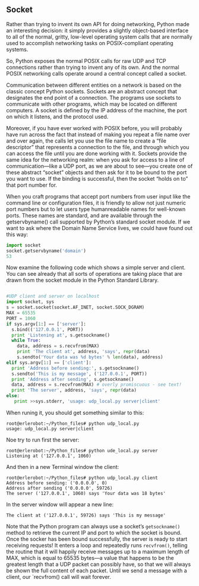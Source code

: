 ## Socket

Rather than trying to invent its own API for doing networking, Python made an interesting decision:
it simply provides a slightly object-based interface to all of the normal, gritty, low-level operating system
calls that are normally used to accomplish networking tasks on POSIX-compliant operating systems.


So, Python exposes the normal POSIX calls for raw UDP and TCP connections rather than trying to
invent any of its own. And the normal POSIX networking calls operate around a central concept called a
socket.

Communication between different entities on a network is based on the classic concept Python sockets. Sockets are an abstract concept that designates the end point of a connection. The programs use sockets to communicate with other programs, which may be located on different computers. A socket is defined by the IP address of the machine, the port on which it listens, and the protocol used.

Moreover, if you have ever worked with POSIX before, you will probably have run across the fact that instead of
making you repeat a file name over and over again, the calls let you use the file name to create a “file
descriptor” that represents a connection to the file, and through which you can access the file until you
are done working with it.
Sockets provide the same idea for the networking realm: when you ask for access to a line of
communication—like a UDP port, as we are about to see—you create one of these abstract “socket”
objects and then ask for it to be bound to the port you want to use. If the binding is successful, then the socket “holds on to” that port number for.

When you craft programs that accept port numbers from user input like the command line or
configuration files, it is friendly to allow not just numeric port numbers but to let users type humanreadable
names for well-known ports. These names are standard, and are available through the
getservbyname() call supported by Python’s standard socket module. If we want to ask where the
Domain Name Service lives, we could have found out this way:

```python
import socket
socket.getservbyname('domain')
53
```
Now examine the following code which shows a simple server and
client. You can see already that all sorts of operations are taking place that are drawn from the socket
module in the Python Standard Library.

```python

#UDP client and server on localhost
import socket, sys
s = socket.socket(socket.AF_INET, socket.SOCK_DGRAM)
MAX = 65535
PORT = 1060
if sys.argv[1:] == ['server']:
  s.bind(('127.0.0.1', PORT))
  print 'Listening at', s.getsockname()
  while True:
    data, address = s.recvfrom(MAX)
    print 'The client at', address, 'says', repr(data)
    s.sendto('Your data was %d bytes' % len(data), address)
elif sys.argv[1:] == ['client']:
  print 'Address before sending:', s.getsockname()
  s.sendto('This is my message', ('127.0.0.1', PORT))
  print 'Address after sending', s.getsockname()
  data, address = s.recvfrom(MAX) # overly promiscuous - see text!
  print 'The server', address, 'says', repr(data)
else:
   print >>sys.stderr, 'usage: udp_local.py server|client'
```
When runing it, you should get something similar to this:
```
root@erlerobot:~/Python_files# python udp_local.py
usage: udp_local.py server|client
```
Noe try to run first the server:
```
root@erlerobot:~/Python_files# python ude_local.py server
Listening at ('127.0.0.1', 1060)
```
And then in a new Terminal window the client:
```
root@erlerobot:~/Python_files# python udp_local.py client
Address before sending: ('0.0.0.0', 0)
Address after sending ('0.0.0.0', 59726)
The server ('127.0.0.1', 1060) says 'Your data was 18 bytes'
```
In the server window will appear a new line:
```
The client at ('127.0.0.1', 59726) says 'This is my message'
```
Note that the Python program can always use a socket’s `getsockname() `method to retrieve the
current IP and port to which the socket is bound.
Once the socker has been bound successfully, the server is ready to start receiving requests! It enters
a loop and repeatedly runs `recvfrom()`, telling the routine that it will happily receive messages up to a
maximum length of MAX, which is equal to 65535 bytes—a value that happens to be the greatest length
that a UDP packet can possibly have, so that we will always be shown the full content of each packet.
Until we send a message with a client, our `recvfrom() call will wait forever.
